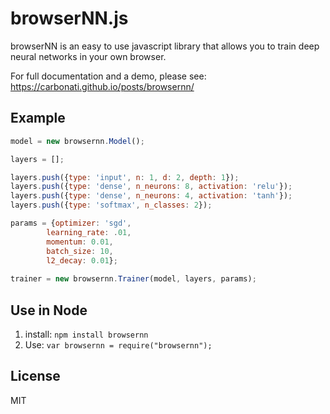 # browserNN.js

browserNN is an easy to use javascript library that allows you to train deep neural networks in your own browser. 

For full documentation and a demo, please see: https://carbonati.github.io/posts/browsernn/

## Example
```javascript
model = new browsernn.Model();

layers = []; 

layers.push({type: 'input', n: 1, d: 2, depth: 1}); 
layers.push({type: 'dense', n_neurons: 8, activation: 'relu'}); 
layers.push({type: 'dense', n_neurons: 4, activation: 'tanh'}); 
layers.push({type: 'softmax', n_classes: 2}); 

params = {optimizer: 'sgd', 
		learning_rate: .01, 
		momentum: 0.01, 
		batch_size: 10, 
		l2_decay: 0.01};
        
trainer = new browsernn.Trainer(model, layers, params); 
```

## Use in Node
1. install: `npm install browsernn`
2. Use: `var browsernn = require("browsernn");`

## License
MIT
